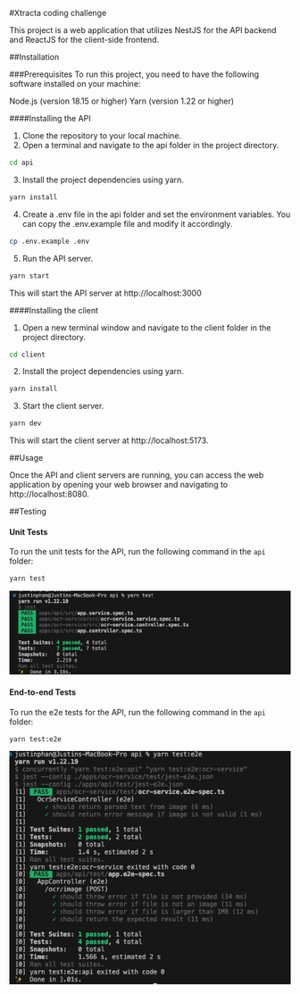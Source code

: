 #Xtracta coding challenge

This project is a web application that utilizes NestJS for the API backend and ReactJS for the client-side frontend.

##Installation

###Prerequisites
To run this project, you need to have the following software installed on your machine:

Node.js (version 18.15 or higher)
Yarn (version 1.22 or higher)

####Installing the API

1. Clone the repository to your local machine.
2. Open a terminal and navigate to the api folder in the project directory.

```bash
cd api
```

3. Install the project dependencies using yarn.

```bash
yarn install
```

4. Create a .env file in the api folder and set the environment variables. You can copy the .env.example file and modify it accordingly.

```bash
cp .env.example .env
```

5. Run the API server.

```bash
yarn start
```

This will start the API server at http://localhost:3000

####Installing the client

1. Open a new terminal window and navigate to the client folder in the project directory.

```bash
cd client
```

2. Install the project dependencies using yarn.

```bash
yarn install
```

3. Start the client server.

```bash
yarn dev
```

This will start the client server at http://localhost:5173.

##Usage

Once the API and client servers are running, you can access the web application by opening your web browser and navigating to http://localhost:8080.

##Testing

#### Unit Tests

To run the unit tests for the API, run the following command in the `api` folder:

```bash
yarn test
```

![](./docs/unit-test.png)

#### End-to-end Tests

To run the e2e tests for the API, run the following command in the `api` folder:

```bash
yarn test:e2e
```

![](./docs/e2e-test.png)
